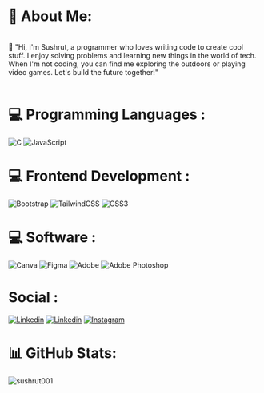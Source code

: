   # 💫 About Me:
<br>👋 "Hi, I'm Sushrut, a programmer who loves writing code to create cool stuff. I enjoy solving problems and learning new things in the world of tech. When I'm not coding, you can find me exploring the outdoors or playing video games. Let's build the future together!"<br><br>

  
# 💻 Programming Languages :
![C](https://img.shields.io/badge/c-%2300599C.svg?style=for-the-badge&logo=c&logoColor=white) ![JavaScript](https://img.shields.io/badge/javascript-%23323330.svg?style=for-the-badge&logo=javascript&logoColor=%23F7DF1E)  
# 💻 Frontend Development :
![Bootstrap](https://img.shields.io/badge/bootstrap-%238511FA.svg?style=for-the-badge&logo=bootstrap&logoColor=white) ![TailwindCSS](https://img.shields.io/badge/tailwindcss-%2338B2AC.svg?style=for-the-badge&logo=tailwind-css&logoColor=white) ![CSS3](https://img.shields.io/badge/css3-%231572B6.svg?style=for-the-badge&logo=css3&logoColor=white) 

# 💻 Software :
![Canva](https://img.shields.io/badge/Canva-%2300C4CC.svg?style=for-the-badge&logo=Canva&logoColor=white) ![Figma](https://img.shields.io/badge/figma-%23F24E1E.svg?style=for-the-badge&logo=figma&logoColor=white)   ![Adobe](https://img.shields.io/badge/adobe-%23FF0000.svg?style=for-the-badge&logo=adobe&logoColor=white)  ![Adobe Photoshop](https://img.shields.io/badge/adobe%20photoshop-%2331A8FF.svg?style=for-the-badge&logo=adobe%20photoshop&logoColor=white)

# Social :
 [![Linkedin](https://img.shields.io/badge/LinkedIn-0077B5?style=for-the-badge&logo=linkedin&logoColor=white
)](https://www.linkedin.com/in/sushrut-g-a6227b228/)    [![Linkedin](https://img.shields.io/badge/Gmail-D14836?style=for-the-badge&logo=gmail&logoColor=white)](mailto:Sushrutgaikwad55@gmail.com)  [![Instagram](https://img.shields.io/badge/Instagram-E4405F?style=for-the-badge&logo=instagram&logoColor=white
)](https://instagram.com/Sushrut_001)

# 📊 GitHub Stats: 

<p><img align="center" src="https://github-readme-stats.vercel.app/api/top-langs?username=sushrut001&show_icons=true&locale=en&layout=compact" alt="sushrut001" /></p>
 
